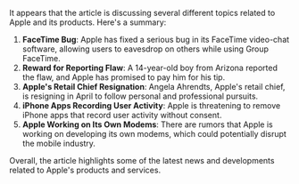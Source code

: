 It appears that the article is discussing several different topics related to Apple and its products. Here's a summary:

1. **FaceTime Bug**: Apple has fixed a serious bug in its FaceTime video-chat software, allowing users to eavesdrop on others while using Group FaceTime.
2. **Reward for Reporting Flaw**: A 14-year-old boy from Arizona reported the flaw, and Apple has promised to pay him for his tip.
3. **Apple's Retail Chief Resignation**: Angela Ahrendts, Apple's retail chief, is resigning in April to follow personal and professional pursuits.
4. **iPhone Apps Recording User Activity**: Apple is threatening to remove iPhone apps that record user activity without consent.
5. **Apple Working on Its Own Modems**: There are rumors that Apple is working on developing its own modems, which could potentially disrupt the mobile industry.

Overall, the article highlights some of the latest news and developments related to Apple's products and services.